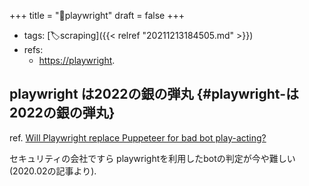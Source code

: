 +++
title = "📝playwright"
draft = false
+++

-   tags: [🏷scraping]({{< relref "20211213184505.md" >}})
-   refs:
    -   <https://playwright>.


## playwright は2022の銀の弾丸 {#playwright-は2022の銀の弾丸}

ref. [Will Playwright replace Puppeteer for bad bot play-acting?](https://datadome.co/bot-management-protection/will-playwright-replace-puppeteer-for-bad-bot-play-acting/)

セキュリティの会社ですら playwrightを利用したbotの判定が今や難しい(2020.02の記事より).
